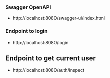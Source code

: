 ### Swagger OpenAPI
- http://localhost:8080/swagger-ui/index.html

### Endpoint to login
- http://localhost:8080/login

## Endpoint to get current user
- http://localhost:8080/auth/inspect